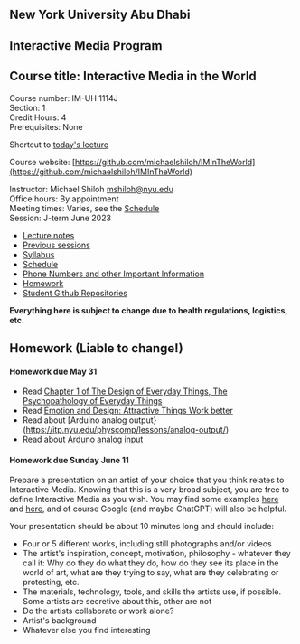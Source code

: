 ## New York University Abu Dhabi    
## Interactive Media Program    
## Course title: Interactive Media in the World
Course number: IM-UH 1114J  
Section: 1    
Credit Hours: 4         
Prerequisites: None       

Shortcut to [today's lecture](lectureNotes.md/#todays-lecture)  

Course website: [https://github.com/michaelshiloh/IMInTheWorld](https://github.com/michaelshiloh/IMInTheWorld)      

Instructor: Michael Shiloh mshiloh@nyu.edu    
Office hours: By appointment  
Meeting times: Varies, see the [Schedule](schedule.md)  
Session: J-term June 2023  
- [Lecture notes](lectureNotes.md)
- [Previous sessions](previousSessions/previousSessions)
- [Syllabus](syllabus.md)
- [Schedule](schedule.md)
- [Phone Numbers and other Important Information](info.md)
- [Homework](homework.md)
- [Student Github Repositories](https://github.com/danielnivia/IMintheWorld)

**Everything here is subject to change due to health regulations, logistics, etc.**

## Homework (**Liable to change!**)

#### Homework due May 31
- Read [Chapter 1 of The Design of Everyday Things, The Psychopathology of Everyday Things](https://bobcat.library.nyu.edu/primo-explore/fulldisplay?docid=nyu_aleph003885337&context=L&vid=NYU&lang=en_US&search_scope=all&adaptor=Local%20Search%20Engine&isFrbr=true&tab=all&query=any,contains,don%20norman&sortby=date&facet=frbrgroupid,include,1146692088&mode=basic&offset=0)
- Read [Emotion and Design: Attractive Things Work
  better](https://dl.acm.org/doi/pdf/10.1145/543434.543435)
- Read about [Arduino analog
  output}(https://itp.nyu.edu/physcomp/lessons/analog-output/)
- Read about [Arduno analog
  input](https://itp.nyu.edu/physcomp/lessons/analog-input/)

#### Homework due Sunday June 11

Prepare a presentation on an artist of your choice that you think relates to
Interactive Media. Knowing that this is a very broad subject, you are free to
define Interactive Media as you wish. You may find some examples 
[here](https://github.com/michaelshiloh/IntroductionToInteractiveMedia/blob/master/lectureNotes.md#whats-the-class-about)
and
[here](https://github.com/michaelshiloh/resourcesForClasses#inspiration-artists-movies-projects-etc), 
and of course Google (and maybe ChatGPT) will also be helpful.

Your presentation should be about 10 minutes long and should include:
- Four or 5 different works, including still photographs and/or videos
- The artist's inspiration, concept, motivation, philosophy - whatever they
  call it: Why do they do what they do, how do they see its place in the world
  of art, what are they trying to say, what are they celebrating or
  protesting, etc.
- The materials, technology, tools, and skills the artists use, if possible.
  Some artists are secretive about this, other are not
- Do the artists collaborate or work alone?
- Artist's background
- Whatever else you find interesting
